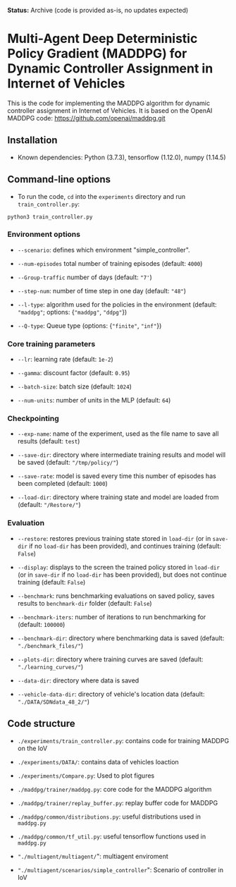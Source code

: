 **Status:** Archive (code is provided as-is, no updates expected)

# Multi-Agent Deep Deterministic Policy Gradient (MADDPG) for Dynamic Controller Assignment in Internet of Vehicles


This is the code for implementing the MADDPG algorithm for dynamic controller assignment in Internet of Vehicles.
It is based on the OpenAI MADDPG code: https://github.com/openai/maddpg.git

## Installation

- Known dependencies: Python (3.7.3), tensorflow (1.12.0), numpy (1.14.5)


## Command-line options

- To run the code, `cd` into the `experiments` directory and run `train_controller.py`:

``python3 train_controller.py``


### Environment options

- `--scenario`: defines which environment "simple_controller".

- `--num-episodes` total number of training episodes (default: `4000`)

- `--Group-traffic` number of days (default: `"7'`)

- `--step-num`: number of time step in one day (default: `"48"`)

- `--l-type`: algorithm used for the policies in the environment (default: `"maddpg"`; options: {`"maddpg"`, `"ddpg"`})

- `--Q-type`: Queue type (options: {`"finite"`, `"inf"`})


### Core training parameters

- `--lr`: learning rate (default: `1e-2`)

- `--gamma`: discount factor (default: `0.95`)

- `--batch-size`: batch size (default: `1024`)

- `--num-units`: number of units in the MLP (default: `64`)

### Checkpointing

- `--exp-name`: name of the experiment, used as the file name to save all results (default: `test`)

- `--save-dir`: directory where intermediate training results and model will be saved (default: `"/tmp/policy/"`)

- `--save-rate`: model is saved every time this number of episodes has been completed (default: `1000`)

- `--load-dir`: directory where training state and model are loaded from (default: `"/Restore/"`)

### Evaluation

- `--restore`: restores previous training state stored in `load-dir` (or in `save-dir` if no `load-dir`
has been provided), and continues training (default: `False`)

- `--display`: displays to the screen the trained policy stored in `load-dir` (or in `save-dir` if no `load-dir`
has been provided), but does not continue training (default: `False`)

- `--benchmark`: runs benchmarking evaluations on saved policy, saves results to `benchmark-dir` folder (default: `False`)

- `--benchmark-iters`: number of iterations to run benchmarking for (default: `100000`)

- `--benchmark-dir`: directory where benchmarking data is saved (default: `"./benchmark_files/"`)

- `--plots-dir`: directory where training curves are saved (default: `"./learning_curves/"`)

- `--data-dir`: directory where data is saved

- `--vehicle-data-dir`: directory of vehicle's location data (default: `"./DATA/SDNdata_48_2/"`)

## Code structure

- `./experiments/train_controller.py`: contains code for training MADDPG on the IoV

- `./experiments/DATA/`: contains data of vehicles loaction

- `./experiments/Compare.py`: Used to plot figures

- `./maddpg/trainer/maddpg.py`: core code for the MADDPG algorithm

- `./maddpg/trainer/replay_buffer.py`: replay buffer code for MADDPG

- `./maddpg/common/distributions.py`: useful distributions used in `maddpg.py`

- `./maddpg/common/tf_util.py`: useful tensorflow functions used in `maddpg.py`

- `"./multiagent/multiagent/`": multiagent enviroment

- `"./multiagent/scenarios/simple_controller`": Scenario of controller in IoV
